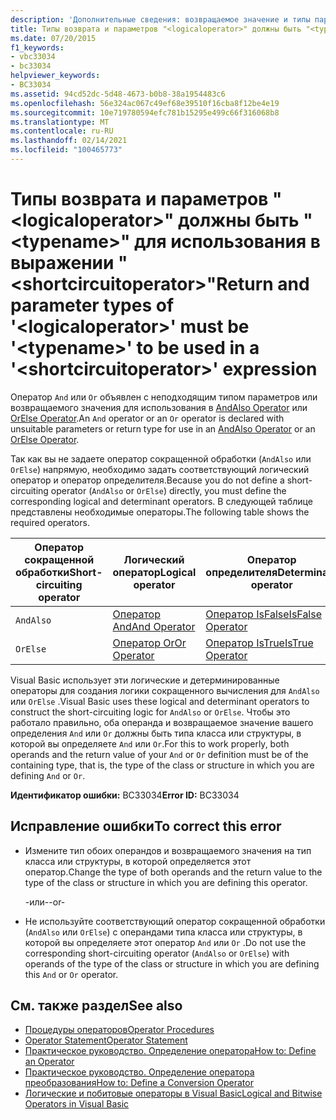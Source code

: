 ```yaml
---
description: 'Дополнительные сведения: возвращаемое значение и типы параметров для " <logicaloperator> " должны быть "" <typename> для использования в <shortcircuitoperator> выражении ""'
title: Типы возврата и параметров "<logicaloperator>" должны быть "<typename>" для использования в выражении "<shortcircuitoperator>"
ms.date: 07/20/2015
f1_keywords:
- vbc33034
- bc33034
helpviewer_keywords:
- BC33034
ms.assetid: 94cd52dc-5d48-4673-b0b8-38a1954483c6
ms.openlocfilehash: 56e324ac067c49ef68e39510f16cba8f12be4e19
ms.sourcegitcommit: 10e719780594efc781b15295e499c66f316068b8
ms.translationtype: MT
ms.contentlocale: ru-RU
ms.lasthandoff: 02/14/2021
ms.locfileid: "100465773"
---
```

# <a name="return-and-parameter-types-of-logicaloperator-must-be-typename-to-be-used-in-a-shortcircuitoperator-expression"></a><span data-ttu-id="55cdd-103">Типы возврата и параметров "\<logicaloperator>" должны быть "\<typename>" для использования в выражении "\<shortcircuitoperator>"</span><span class="sxs-lookup"><span data-stu-id="55cdd-103">Return and parameter types of '\<logicaloperator>' must be '\<typename>' to be used in a '\<shortcircuitoperator>' expression</span></span>

<span data-ttu-id="55cdd-104">Оператор `And` или `Or` объявлен с неподходящим типом параметров или возвращаемого значения для использования в [AndAlso Operator](../language-reference/operators/andalso-operator.md) или [OrElse Operator](../language-reference/operators/orelse-operator.md).</span><span class="sxs-lookup"><span data-stu-id="55cdd-104">An `And` operator or an `Or` operator is declared with unsuitable parameters or return type for use in an [AndAlso Operator](../language-reference/operators/andalso-operator.md) or an [OrElse Operator](../language-reference/operators/orelse-operator.md).</span></span>  
  
 <span data-ttu-id="55cdd-105">Так как вы не задаете оператор сокращенной обработки (`AndAlso` или `OrElse`) напрямую, необходимо задать соответствующий логический оператор и оператор определителя.</span><span class="sxs-lookup"><span data-stu-id="55cdd-105">Because you do not define a short-circuiting operator (`AndAlso` or `OrElse`) directly, you must define the corresponding logical and determinant operators.</span></span> <span data-ttu-id="55cdd-106">В следующей таблице представлены необходимые операторы.</span><span class="sxs-lookup"><span data-stu-id="55cdd-106">The following table shows the required operators.</span></span>  
  
|<span data-ttu-id="55cdd-107">Оператор сокращенной обработки</span><span class="sxs-lookup"><span data-stu-id="55cdd-107">Short-circuiting operator</span></span>|<span data-ttu-id="55cdd-108">Логический оператор</span><span class="sxs-lookup"><span data-stu-id="55cdd-108">Logical operator</span></span>|<span data-ttu-id="55cdd-109">Оператор определителя</span><span class="sxs-lookup"><span data-stu-id="55cdd-109">Determinant operator</span></span>|  
|--------------------------------|----------------------|--------------------------|  
|`AndAlso`|[<span data-ttu-id="55cdd-110">Оператор And</span><span class="sxs-lookup"><span data-stu-id="55cdd-110">And Operator</span></span>](../language-reference/operators/and-operator.md)|[<span data-ttu-id="55cdd-111">Оператор IsFalse</span><span class="sxs-lookup"><span data-stu-id="55cdd-111">IsFalse Operator</span></span>](../language-reference/operators/isfalse-operator.md)|  
|`OrElse`|[<span data-ttu-id="55cdd-112">Оператор Or</span><span class="sxs-lookup"><span data-stu-id="55cdd-112">Or Operator</span></span>](../language-reference/operators/or-operator.md)|[<span data-ttu-id="55cdd-113">Оператор IsTrue</span><span class="sxs-lookup"><span data-stu-id="55cdd-113">IsTrue Operator</span></span>](../language-reference/operators/istrue-operator.md)|  
  
 <span data-ttu-id="55cdd-114">Visual Basic использует эти логические и детерминированные операторы для создания логики сокращенного вычисления для `AndAlso` или `OrElse` .</span><span class="sxs-lookup"><span data-stu-id="55cdd-114">Visual Basic uses these logical and determinant operators to construct the short-circuiting logic for `AndAlso` or `OrElse`.</span></span> <span data-ttu-id="55cdd-115">Чтобы это работало правильно, оба операнда и возвращаемое значение вашего определения `And` или `Or` должны быть типа класса или структуры, в которой вы определяете `And` или `Or`.</span><span class="sxs-lookup"><span data-stu-id="55cdd-115">For this to work properly, both operands and the return value of your `And` or `Or` definition must be of the containing type, that is, the type of the class or structure in which you are defining `And` or `Or`.</span></span>  
  
 <span data-ttu-id="55cdd-116">**Идентификатор ошибки:** BC33034</span><span class="sxs-lookup"><span data-stu-id="55cdd-116">**Error ID:** BC33034</span></span>  
  
## <a name="to-correct-this-error"></a><span data-ttu-id="55cdd-117">Исправление ошибки</span><span class="sxs-lookup"><span data-stu-id="55cdd-117">To correct this error</span></span>  
  
- <span data-ttu-id="55cdd-118">Измените тип обоих операндов и возвращаемого значения на тип класса или структуры, в которой определяется этот оператор.</span><span class="sxs-lookup"><span data-stu-id="55cdd-118">Change the type of both operands and the return value to the type of the class or structure in which you are defining this operator.</span></span>  
  
     <span data-ttu-id="55cdd-119">-или-</span><span class="sxs-lookup"><span data-stu-id="55cdd-119">-or-</span></span>  
  
- <span data-ttu-id="55cdd-120">Не используйте соответствующий оператор сокращенной обработки (`AndAlso` или `OrElse`) с операндами типа класса или структуры, в которой вы определяете этот оператор `And` или `Or` .</span><span class="sxs-lookup"><span data-stu-id="55cdd-120">Do not use the corresponding short-circuiting operator (`AndAlso` or `OrElse`) with operands of the type of the class or structure in which you are defining this `And` or `Or` operator.</span></span>  
  
## <a name="see-also"></a><span data-ttu-id="55cdd-121">См. также раздел</span><span class="sxs-lookup"><span data-stu-id="55cdd-121">See also</span></span>

- [<span data-ttu-id="55cdd-122">Процедуры операторов</span><span class="sxs-lookup"><span data-stu-id="55cdd-122">Operator Procedures</span></span>](../programming-guide/language-features/procedures/operator-procedures.md)
- [<span data-ttu-id="55cdd-123">Operator Statement</span><span class="sxs-lookup"><span data-stu-id="55cdd-123">Operator Statement</span></span>](../language-reference/statements/operator-statement.md)
- [<span data-ttu-id="55cdd-124">Практическое руководство. Определение оператора</span><span class="sxs-lookup"><span data-stu-id="55cdd-124">How to: Define an Operator</span></span>](../programming-guide/language-features/procedures/how-to-define-an-operator.md)
- [<span data-ttu-id="55cdd-125">Практическое руководство. Определение оператора преобразования</span><span class="sxs-lookup"><span data-stu-id="55cdd-125">How to: Define a Conversion Operator</span></span>](../programming-guide/language-features/procedures/how-to-define-a-conversion-operator.md)
- [<span data-ttu-id="55cdd-126">Логические и побитовые операторы в Visual Basic</span><span class="sxs-lookup"><span data-stu-id="55cdd-126">Logical and Bitwise Operators in Visual Basic</span></span>](../programming-guide/language-features/operators-and-expressions/logical-and-bitwise-operators.md)

